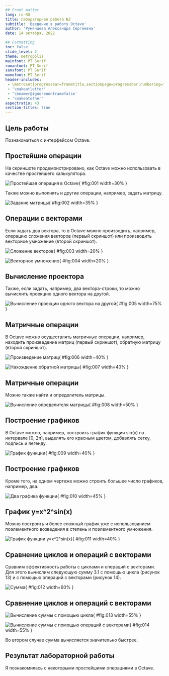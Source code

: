 ```yaml
---
## Front matter
lang: ru-RU
title: Лабораторная работа №3
subtitle: 'Введение в работу Octave'
author: 'Румянцева Александра Сергеевна'
date: 14 октября, 2022

## Formatting
toc: false
slide_level: 2
theme: metropolis
mainfont: PT Serif
romanfont: PT Serif
sansfont: PT Serif
monofont: PT Serif
header-includes: 
 - \metroset{progressbar=frametitle,sectionpage=progressbar,numbering=fraction}
 - '\makeatletter'
 - '\beamer@ignorenonframefalse'
 - '\makeatother'
aspectratio: 43
section-titles: true
---
```


## Цель работы

Познакомиться с интерфейсом Octave.

## Простейшие операции

На скриншоте продемонстрировано, как Octave можно использовать в качестве простейшего калькулятора.

![Простейшая операция в Octave](image/1.png){ #fig:001 width=30% }

Также можно выполнять и другие операции, например, задать матрицу.

![Задание матрицы](image/2.png){ #fig:002 width=35% }

## Операции с векторами

Если задать два вектора, то в Octave можно производить, например, операцию сложения векторов (первый скриншот) или производить векторное умножение (второй скриншот).

![Сложение векторов](image/3.png){ #fig:003 width=20% }

![Векторное умножение](image/4.png){ #fig:004 width=20% }

## Вычисление проектора

Также, если задать, например, два вектора-строки, то можно вычислить проекцию одного вектора на другой.

![Вычисление проекции одного вектора на другой](image/5.png){ #fig:005 width=75% }

## Матричные операции

В Octave можно осуществлять матричные операции, например, находить произведение матриц (первый скриншот), обратную матрицу (второй скриншот).

![Произведение матриц](image/6.png){ #fig:006 width=40% }

![Нахождение обратной матрицы](image/7.png){ #fig:007 width=40% }

## Матричные операции

Можно также найти и определитель матрицы.

![Вычисление определителя матрицы](image/8.png){ #fig:008 width=50% }

## Построение графиков

В Octave можно, например, построить график функции sin(x) на интервале [0, 2π], выделять его красным цветом, добавлять сетку, подпись и легенду.

![График функции](image/9.png){ #fig:009 width=40% } 

## Построение графиков

Кроме того, на одном чертеже можно строить большее число графиков, например, два.

![Два графика функции](image/10.png){ #fig:010 width=45% }

## График y=x^2^sin(x)

Можно построить и более сложный график уже с использованием поэлементного возведения в степень и поэлементного умножения.

![График функции y=x^2^sin(x)](image/11.png){ #fig:011 width=40% }

## Сравнение циклов и операций с векторами

Сравним эффективность работы с циклами и операций с векторами. Для этого вычислим следующую сумму 3.1 с помощью цикла (рисунок 13) и с помощью операций с векторами (рисунок 14).

![Сумма](image/12.png){ #fig:012 width=60% }

## Сравнение циклов и операций с векторами

![Вычисление суммы с помощью цикла](image/13.png){ #fig:013 width=55% }

![Вычисление суммы с помощью операций с векторами](image/14.png){ #fig:014 width=55% }

Во втором случае сумма вычисляется значительно быстрее.

## Результат лабораторной работы

Я познакомилась с некоторыми простейшими операциями в Octave.
